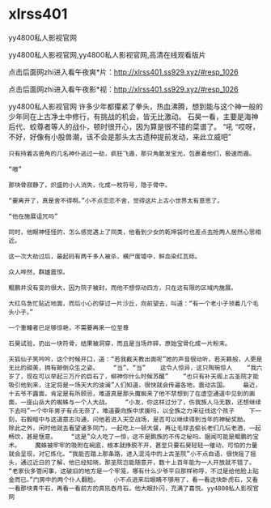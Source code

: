# xlrss401
yy4800私人影视官网

yy4800私人影视官网,yy4800私人影视官网,高清在线观看版片

点击后面网zhi进入看午夜爽*片：http://xlrss401.ss929.xyz/#resp_1026

点击后面网zhi进入看午夜影*视：http://xlrss401.ss929.xyz/#resp_1026

yy4800私人影视官网    许多少年都攥紧了拳头，热血沸腾，想到能与这个神一般的少年同在上古净土中修行，有挑战的机会，皆无比激动。    石昊一看，主要是海神后代、蛟尊者等人的战仆，顿时很开心，因为算是很不错的菜谱了。    “吼    “哎呀，不好，好像有小股兽潮，该不会是那头太古遗种提前发动，来此立威吧”

    只有持着古兽角的几名神仆逃过一劫，疯狂飞遁，那只角散发宝光，包裹着他们，极速而遁。

    “嗷”

    那块骨寂静了，炽盛的小人消失，化成一枚符号，隐于骨中。

    “要离开了，真是舍不得啊。”小不点恋恋不舍，觉得这片上古小世界太有意思了。

    “他在施展诅咒吗”

    同时，他眼神怪怪的，怎么感觉遇上了同类，他看到少女的乾坤袋时也差点去抢两人居然心思相近。

    这一次大劫过后，最起码有两千多人被杀，横尸废墟中，鲜血染红瓦砾。

    众人哗然，群雄震惊。

    鲲鹏并没有变的很大，因为院子被封，而他不想惊动四方，只在这有限的区域内施展。

    大红鸟急忙贴近地面，而后小心的穿过一片沙丘，向前望去，叫道：“有一个老小子领着几个毛头小子。”

    一个重瞳者已足够惊艳，不需要再来一位至尊

    石昊试验，扔出一块符骨，结果被洞穿，而且是当场炸碎，原始宝骨化成一片粉末。

    天狐仙子笑吟吟，这个时候开口，道：“若我截天教出面呢”她的声音很动听，若天籁般，人更是无比的甜美，拥有颠倒众生之姿。    “当”、“当”    这令人惊异，这只陶琬惊人    “我六岁了，现在可以举起三万斤的巨石了，柳神你什么时候苏醒”    “也只有补天阁上古圣院才能吸引他到来，注定将是一场天大的波澜”人们知道，很快就会传遍各地，震动古国。    最近，十五爷不露面，肯定是有所顾忌，难道真是那头魔蜘来了他不禁想到了在虚空通道中见到的画面，一座山岳大的蜘蛛与一个人大战。    “小友，你这样过分了，伤我族人马无数，还想继续下去吗”一个中年男子有点无奈了，难道要向族中求援吗，以全族之力来征伐这个孩子    下一刻，石毅暗中与这道意志沟通，问他若进入天空战场，是否可以继续得到当年的神秘奖励。    除此之外，闲时他就去看望诸多同门，一起吃上一顿大餐，再让毛球去偷长老们几坛老酒，一起畅饮，甚是惬意。    “这是”众人吃了一惊，这不是鹏族的不传之秘吗。据闻可能是鲲鹏的宝术。    魔蛛被牢牢的吸附在碗底，根本就挣脱不开，甚至只要石昊轻轻一催动，可怕的力量就会呈现，对它炼化。“我能否踏上那条路，进入混沌中的上古圣院”小不点自语，很快摇了摇头，通过近日的了解，他已经知晓，那圣院岂能随意开，数十上百年能为一人开放就不错了。    “老家伙多管闲事，这破旧的地方是一个牢笼，哪有什么少爷平日那样称呼，不过是给他脸上贴金而已。”门房中的两个仆人翻脸。    小不点进来后眼睛不够用了，看一看这块卧虎石，又看一看那块青牛石，再看一看前方的真犼吞月石，他大眼扑闪，充满了喜悦。yy4800私人影视官网
